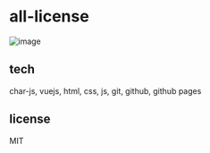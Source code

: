 # all-license
![image](https://github.com/solarsbeans/all-license1/assets/140761072/112e3efb-9a07-4731-b18e-39430f2816ae)


## tech
char-js, vuejs, html, css, js, git, github, github pages

## license
MIT
